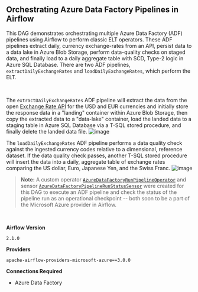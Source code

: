 ##  Orchestrating Azure Data Factory Pipelines in Airflow
This DAG demonstrates orchestrating multiple Azure Data Factory (ADF) pipelines using Airflow to perform classic ELT operators. These ADF pipelines extract daily, currency exchange-rates from an API, persist data to a data lake in Azure Blob Storage, perform data-quality checks on staged data, and finally load to a daily aggregate table with SCD, Type-2 logic in Azure SQL Database.  There are two ADF pipelines, `extractDailyExchangeRates` and `loadDailyExchangeRates`, which perform the ELT.

</br>

The `extractDailyExchangeRates` ADF pipeline will extract the data from the open [Exchange Rate API](https://www.exchangerate-api.com/) for the USD and EUR currencies and initially store the response data in a "landing" container within Azure Blob Storage, then copy the extracted data to a "data-lake" container, load the landed data to a staging table in Azure SQL Database via a T-SQL stored procedure, and finally delete the landed data file.
![image](https://user-images.githubusercontent.com/48934154/128788608-db87cd3d-1408-4423-bbc0-692de57820dd.png)

The `loadDailyExchangeRates` ADF pipeline performs a data quality check against the ingested currency codes relative to a dimensional, reference dataset.  If the data quality check passes, another T-SQL stored procedure will insert the data into a daily, aggregate table of exchange rates comparing the US dollar, Euro, Japanese Yen, and the Swiss Franc.
![image](https://user-images.githubusercontent.com/48934154/128788546-978f724b-3782-4a02-9eaa-bdc99f9fa9db.png)





> **Note:** A custom operator [`AzureDataFactoryRunPipelineOperator`](https://github.com/astronomer/airflow-adf-integration/blob/main/include/operators/adf_run_pipeline_operator.py) and sensor [`AzureDataFactoryPipelineRunStatusSensor`](https://github.com/astronomer/airflow-adf-integration/blob/main/include/sensors/adf_pipeline_run_sensor.py) were created for this DAG to execute an ADF pipeline and check the status of the pipeline run as an operational checkpoint -- both soon to be a part of the Microsoft Azure provider in Airflow.

</br>

**Airflow Version**

   `2.1.0`

**Providers**

  ```
  apache-airflow-providers-microsoft-azure==3.0.0
  ```

**Connections Required**
  - Azure Data Factory
